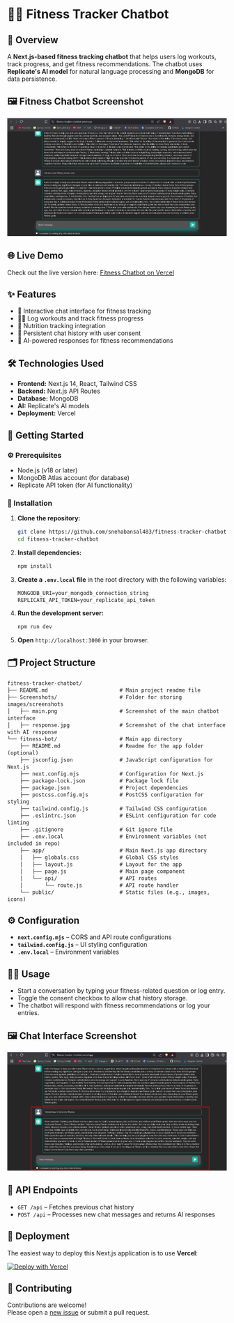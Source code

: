 # 🏃‍♀️ Fitness Tracker Chatbot

## 📖 Overview

A **Next.js-based fitness tracking chatbot** that helps users log workouts, track progress, and get fitness recommendations. The chatbot uses **Replicate's AI model** for natural language processing and **MongoDB** for data persistence.

## 🖼️ Fitness Chatbot Screenshot
![Fitness Chatbot Screenshot](https://github.com/snehabansal483/fitness-tracker-chatbot/blob/main/Screenshots/main.png)  

## 🌐 Live Demo

Check out the live version here: [Fitness Chatbot on Vercel](https://fitness-tracker-chatbot.vercel.app/)

## ✨ Features

- 💬 Interactive chat interface for fitness tracking  
- 🏋️‍♂️ Log workouts and track fitness progress  
- 🍎 Nutrition tracking integration  
- 🔄 Persistent chat history with user consent  
- 🤖 AI-powered responses for fitness recommendations  

## 🛠️ Technologies Used

- **Frontend:** Next.js 14, React, Tailwind CSS  
- **Backend:** Next.js API Routes  
- **Database:** MongoDB  
- **AI:** Replicate's AI models  
- **Deployment:** Vercel  

## 🚀 Getting Started

### ⚙️ Prerequisites

- Node.js (v18 or later)  
- MongoDB Atlas account (for database)  
- Replicate API token (for AI functionality)  

### 🧩 Installation

1. **Clone the repository:**

   ```bash
   git clone https://github.com/snehabansal483/fitness-tracker-chatbot.git
   cd fitness-tracker-chatbot
   ```

2. **Install dependencies:**

   ```bash
   npm install
   ```

3. **Create a `.env.local` file** in the root directory with the following variables:

   ```env
   MONGODB_URI=your_mongodb_connection_string
   REPLICATE_API_TOKEN=your_replicate_api_token
   ```

4. **Run the development server:**

   ```bash
   npm run dev
   ```

5. **Open** `http://localhost:3000` in your browser.

## 🗂 Project Structure

```
fitness-tracker-chatbot/
├── README.md                       # Main project readme file
├── Screenshots/                    # Folder for storing images/screenshots
│   ├── main.png                    # Screenshot of the main chatbot interface
│   ├── response.jpg                # Screenshot of the chat interface with AI response       
└── fitness-bot/                    # Main app directory
    ├── README.md                   # Readme for the app folder (optional)
    ├── jsconfig.json               # JavaScript configuration for Next.js
    ├── next.config.mjs             # Configuration for Next.js
    ├── package-lock.json           # Package lock file
    ├── package.json                # Project dependencies
    ├── postcss.config.mjs          # PostCSS configuration for styling
    ├── tailwind.config.js          # Tailwind CSS configuration
    ├── .eslintrc.json              # ESLint configuration for code linting
    ├── .gitignore                  # Git ignore file
    ├── .env.local                  # Environment variables (not included in repo)
    ├── app/                        # Main Next.js app directory
    │   ├── globals.css             # Global CSS styles
    │   ├── layout.js               # Layout for the app
    │   ├── page.js                 # Main page component
    │   └── api/                    # API routes
    │       └── route.js            # API route handler
    └── public/                     # Static files (e.g., images, icons)
```

## ⚙️ Configuration

- **`next.config.mjs`** – CORS and API route configurations  
- **`tailwind.config.js`** – UI styling configuration  
- **`.env.local`** – Environment variables  

## 🧑‍💻 Usage

- Start a conversation by typing your fitness-related question or log entry.  
- Toggle the consent checkbox to allow chat history storage.  
- The chatbot will respond with fitness recommendations or log your entries.

## 🖼️ Chat Interface Screenshot

![Chat Interface Screenshot](https://github.com/snehabansal483/fitness-tracker-chatbot/blob/main/Screenshots/response.jpg)  

## 📡 API Endpoints

- `GET /api` – Fetches previous chat history  
- `POST /api` – Processes new chat messages and returns AI responses  

## 🚀 Deployment

The easiest way to deploy this Next.js application is to use **Vercel**:

[![Deploy with Vercel](https://vercel.com/button)](https://vercel.com)

## 🤝 Contributing

Contributions are welcome!  
Please open a [new issue](https://github.com/snehabansal483/fitness-tracker-chatbot/issues/new) or submit a pull request.
